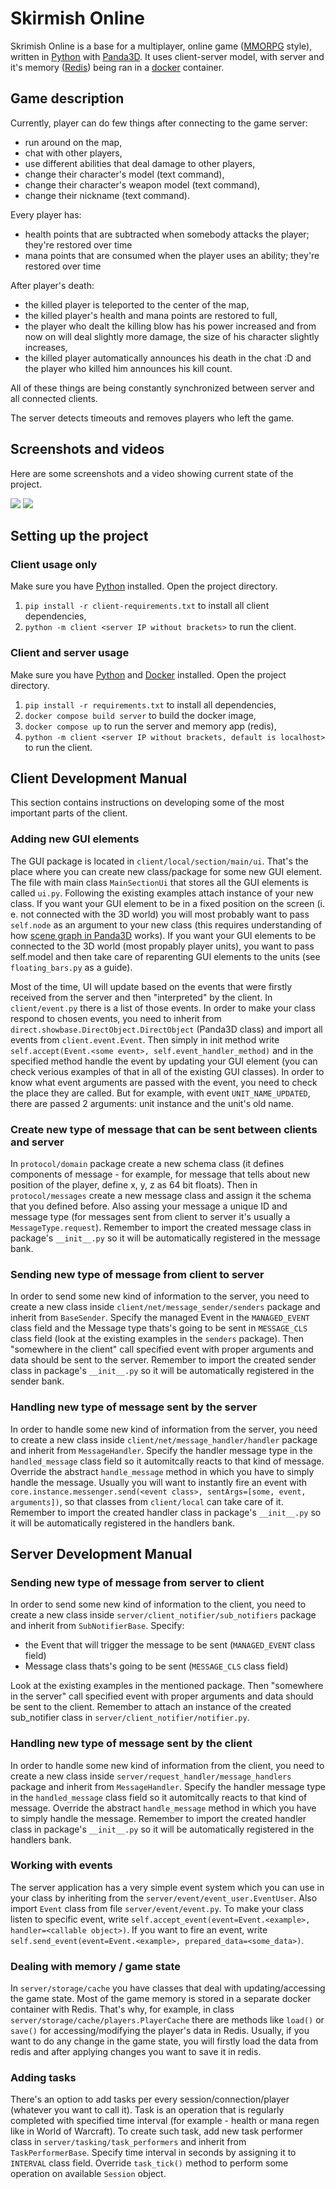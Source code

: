# Skirmish Online

Skrimish Online is a base for a multiplayer, online game ([MMORPG](https://en.wikipedia.org/wiki/Massively_multiplayer_online_role-playing_game) style), written in [Python](https://www.python.org/) with [Panda3D](https://www.panda3d.org/). It uses client-server model, with server and it's memory ([Redis](https://redis.io/)) being ran in a [docker](https://www.docker.com/) container.

## Game description

Currently, player can do few things after connecting to the game server:
- run around on the map,
- chat with other players,
- use different abilities that deal damage to other players,
- change their character's model (text command),
- change their character's weapon model (text command),
- change their nickname (text command).

Every player has:
- health points that are subtracted when somebody attacks the player; they're restored over time
- mana points that are consumed when the player uses an ability; they're restored over time

After player's death:
- the killed player is teleported to the center of the map,
- the killed player's health and mana points are restored to full,
- the player who dealt the killing blow has his power increased and from now on will deal slightly more damage, the size of his character slightly increases,
- the killed player automatically announces his death in the chat :D and the player who killed him announces his kill count.

All of these things are being constantly synchronized between server and all connected clients.

The server detects timeouts and removes players who left the game.

## Screenshots and videos

Here are some screenshots and a video showing current state of the project.

<img src="https://raw.githubusercontent.com/marekbobrowski/skirmish-online/master/screenshots/1.png">
<img src="https://raw.githubusercontent.com/marekbobrowski/skirmish-online/master/screenshots/2.png">

## Setting up the project

### Client usage only

Make sure you have [Python](https://www.python.org/) installed. Open the project directory.

1. `pip install -r client-requirements.txt` to install all client dependencies,
2. `python -m client <server IP without brackets>` to run the client.

### Client and server usage

Make sure you have [Python](https://www.python.org/) and [Docker](https://www.docker.com/) installed.
Open the project directory.

1. `pip install -r requirements.txt` to install all dependencies,
2. `docker compose build server` to build the docker image,
3. `docker compose up` to run the server and memory app (redis),
4. `python -m client <server IP without brackets, default is localhost>` to run the client.

## Client Development Manual

This section contains instructions on developing some of the most important parts of the client.

### Adding new GUI elements

The GUI package is located in `client/local/section/main/ui`. That's the place where you can create new class/package for some new GUI element. The file with main class `MainSectionUi` that stores all the GUI elements is called `ui.py`. Following the existing examples attach instance of your new class. If you want your GUI element to be in a fixed position on the screen (i. e. not connected with the 3D world) you will most probably want to pass `self.node` as an argument to your new class (this requires understanding of how [scene graph in Panda3D](https://docs.panda3d.org/1.10/python/programming/scene-graph/index) works). If you want your GUI elements to be connected to the 3D world (most propably player units), you want to pass self.model and then take care of reparenting GUI elements to the units (see `floating_bars.py` as a guide).

Most of the time, UI will update based on the events that were firstly received from the server and then "interpreted" by the client. In `client/event.py` there is a list of those events. In order to make your class respond to chosen events, you need to inherit from `direct.showbase.DirectObject.DirectObject` (Panda3D class) and import all events from `client.event.Event`. Then simply in init method write `self.accept(Event.<some event>, self.event_handler_method)` and in the specified method handle the event by updating your GUI element (you can check verious examples of that in all of the existing GUI classes). In order to know what event arguments are passed with the event, you need to check the place they are called. But for example, with event `UNIT_NAME_UPDATED`, there are passed 2 arguments: unit instance and the unit's old name.

### Create new type of message that can be sent between clients and server

In `protocol/domain` package create a new schema class (it defines components of message - for example, for message that tells about new position of the player, define x, y, z as 64 bit floats). Then in `protocol/messages` create a new message class and assign it the schema that you defined before. Also assing your message a unique ID and message type (for messages sent from client to server it's usually a `MessageType.request`). Remember to import the created message class in package's `__init__.py` so it will be automatically registered in the message bank.  

### Sending new type of message from client to server

In order to send some new kind of information to the server, you need to create a new class inside `client/net/message_sender/senders` package and inherit from `BaseSender`. Specify the managed Event in the `MANAGED_EVENT` class field and the Message type thats's going to be sent in `MESSAGE_CLS` class field (look at the existing examples in the `senders` package). Then "somewhere in the client" call specified event with proper arguments and data should be sent to the server. Remember to import the created sender class in package's `__init__.py` so it will be automatically registered in the sender bank.

### Handling new type of message sent by the server

In order to handle some new kind of information from the server, you need to create a new class inside `client/net/message_handler/handler` package and inherit from `MessageHandler`. Specify the handler message type in the `handled_message` class field so it automitcally reacts to that kind of message. Override the abstract `handle_message` method in which you have to simply handle the message. Usually you will want to instantly fire an event with `core.instance.messenger.send(<event class>, sentArgs=[some, event, arguments])`, so that classes from `client/local` can take care of it. Remember to import the created handler class in package's `__init__.py` so it will be automatically registered in the handlers bank.

## Server Development Manual

### Sending new type of message from server to client

In order to send some new kind of information to the client, you need to create a new class inside `server/client_notifier/sub_notifiers` package and inherit from `SubNotifierBase`. Specify:
- the Event that will trigger the message to be sent (`MANAGED_EVENT` class field)
- Message class thats's going to be sent (`MESSAGE_CLS` class field)

Look at the existing examples in the mentioned package. Then "somewhere in the server" call specified event with proper arguments and data should be sent to the client. Remember to attach an instance of the created sub_notifier class in `server/client_notifier/notifier.py`.

### Handling new type of message sent by the client

In order to handle some new kind of information from the client, you need to create a new class inside `server/request_handler/message_handlers` package and inherit from `MessageHandler`. Specify the handler message type in the `handled_message` class field so it automitcally reacts to that kind of message. Override the abstract `handle_message` method in which you have to simply handle the message. Remember to import the created handler class in package's `__init__.py` so it will be automatically registered in the handlers bank.

### Working with events

The server application has a very simple event system which you can use in your class by inheriting from the `server/event/event_user.EventUser`. Also import `Event` class from file `server/event/event.py`. To make your class listen to specific event, write `self.accept_event(event=Event.<example>, handler=<callable object>)`. If you want to fire an event, write `self.send_event(event=Event.<example>, prepared_data=<some_data>)`.

### Dealing with memory / game state

In `server/storage/cache` you have classes that deal with updating/accessing the game state. Most of the game memory is stored in a separate docker container with Redis. That's why, for example, in class `server/storage/cache/players.PlayerCache` there are methods like `load()` or `save()` for accessing/modifying the player's data in Redis. Usually, if you want to do any change in the game state, you will firstly load the data from redis and after applying changes you want to save it in redis.

### Adding tasks

There's an option to add tasks per every session/connection/player (whatever you want to call it). Task is an operation that is regularly completed with specified time interval (for example - health or mana regen like in World of Warcraft). To create such task, add new task performer class in `server/tasking/task_performers` and inherit from `TaskPerformerBase`. Specify time interval in seconds by assigning it to `INTERVAL` class field. Override `task_tick()` method to perform some operation on available `Session` object. 
